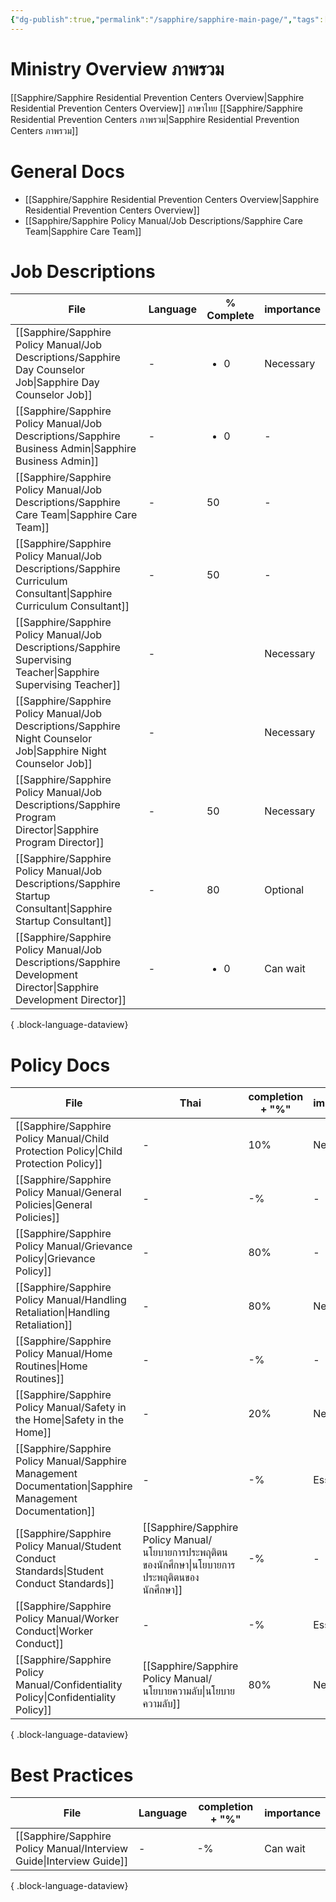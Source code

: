 ```yaml
---
{"dg-publish":true,"permalink":"/sapphire/sapphire-main-page/","tags":["gardenEntry"]}
---
```


# Ministry Overview ภาพรวม
[[Sapphire/Sapphire Residential Prevention Centers Overview\|Sapphire Residential Prevention Centers Overview]]
ภาษาไทย [[Sapphire/Sapphire Residential Prevention Centers ภาพรวม\|Sapphire Residential Prevention Centers ภาพรวม]]

# General Docs
- [[Sapphire/Sapphire Residential Prevention Centers Overview\|Sapphire Residential Prevention Centers Overview]]
- [[Sapphire/Sapphire Policy Manual/Job Descriptions/Sapphire Care Team\|Sapphire Care Team]]

# Job Descriptions
| File                                                                                                                   | Language | % Complete          | importance |
| ---------------------------------------------------------------------------------------------------------------------- | -------- | ------------------- | ---------- |
| [[Sapphire/Sapphire Policy Manual/Job Descriptions/Sapphire Day Counselor Job\|Sapphire Day Counselor Job]]         | \-       | <ul><li>0</li></ul> | Necessary  |
| [[Sapphire/Sapphire Policy Manual/Job Descriptions/Sapphire Business Admin\|Sapphire Business Admin]]               | \-       | <ul><li>0</li></ul> | \-         |
| [[Sapphire/Sapphire Policy Manual/Job Descriptions/Sapphire Care Team\|Sapphire Care Team]]                         | \-       | 50                  | \-         |
| [[Sapphire/Sapphire Policy Manual/Job Descriptions/Sapphire Curriculum Consultant\|Sapphire Curriculum Consultant]] | \-       | 50                  | \-         |
| [[Sapphire/Sapphire Policy Manual/Job Descriptions/Sapphire Supervising Teacher\|Sapphire Supervising Teacher]]     | \-       | <ul></ul>           | Necessary  |
| [[Sapphire/Sapphire Policy Manual/Job Descriptions/Sapphire Night Counselor Job\|Sapphire Night Counselor Job]]     | \-       | <ul></ul>           | Necessary  |
| [[Sapphire/Sapphire Policy Manual/Job Descriptions/Sapphire Program Director\|Sapphire Program Director]]           | \-       | 50                  | Necessary  |
| [[Sapphire/Sapphire Policy Manual/Job Descriptions/Sapphire Startup Consultant\|Sapphire Startup Consultant]]       | \-       | 80                  | Optional   |
| [[Sapphire/Sapphire Policy Manual/Job Descriptions/Sapphire Development Director\|Sapphire Development Director]]   | \-       | <ul><li>0</li></ul> | Can wait   |

{ .block-language-dataview}

# Policy Docs
| File                                                                                                        | Thai                                                                                                | completion + "%" | importance |
| ----------------------------------------------------------------------------------------------------------- | --------------------------------------------------------------------------------------------------- | ---------------- | ---------- |
| [[Sapphire/Sapphire Policy Manual/Child Protection Policy\|Child Protection Policy]]                     | \-                                                                                                  | 10%              | Necessary  |
| [[Sapphire/Sapphire Policy Manual/General Policies\|General Policies]]                                   | \-                                                                                                  | \-%              | \-         |
| [[Sapphire/Sapphire Policy Manual/Grievance Policy\|Grievance Policy]]                                   | \-                                                                                                  | 80%              | \-         |
| [[Sapphire/Sapphire Policy Manual/Handling Retaliation\|Handling Retaliation]]                           | \-                                                                                                  | 80%              | Necessary  |
| [[Sapphire/Sapphire Policy Manual/Home Routines\|Home Routines]]                                         | \-                                                                                                  | \-%              | \-         |
| [[Sapphire/Sapphire Policy Manual/Safety in the Home\|Safety in the Home]]                               | \-                                                                                                  | 20%              | Necessary  |
| [[Sapphire/Sapphire Policy Manual/Sapphire Management Documentation\|Sapphire Management Documentation]] | \-                                                                                                  | \-%              | Essential  |
| [[Sapphire/Sapphire Policy Manual/Student Conduct Standards\|Student Conduct Standards]]                 | [[Sapphire/Sapphire Policy Manual/นโยบายการประพฤติตนของนักศึกษา\|นโยบายการประพฤติตนของนักศึกษา]] | \-%              | \-         |
| [[Sapphire/Sapphire Policy Manual/Worker Conduct\|Worker Conduct]]                                       | \-                                                                                                  | \-%              | Essential  |
| [[Sapphire/Sapphire Policy Manual/Confidentiality Policy\|Confidentiality Policy]]                       | [[Sapphire/Sapphire Policy Manual/นโยบายความลับ\|นโยบายความลับ]]                                 | 80%              | Necessary  |

{ .block-language-dataview}


# Best Practices

| File                                                                    | Language | completion + "%" | importance |
| ----------------------------------------------------------------------- | -------- | ---------------- | ---------- |
| [[Sapphire/Sapphire Policy Manual/Interview Guide\|Interview Guide]] | \-       | \-%              | Can wait   |

{ .block-language-dataview}


